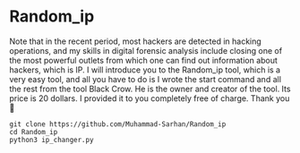 # Random_ip

Note that in the recent period, most hackers are detected in hacking operations, and my skills in digital forensic analysis include closing one of the most powerful outlets from which one can find out information about hackers, which is IP. I will introduce you to the Random_ip tool, which is a very easy tool, and all you have to do is I wrote the start command and all the rest from the tool Black Crow. He is the owner and creator of the tool. Its price is 20 dollars. I provided it to you completely free of charge. Thank you 🔰

```
git clone https://github.com/Muhammad-Sarhan/Random_ip
cd Random_ip
python3 ip_changer.py

```
